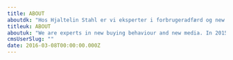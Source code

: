 ```yaml
---
title: ABOUT
aboutdk: "Hos Hjaltelin Stahl er vi eksperter i forbrugeradfærd og new media. I 2015 følger forbrugerne ikke en lineær købsadfærd, men gennemgår i stedet en semikaotisk købsproces, hvor de møder dit og dine konkurrenters brand i mange forskellige connection points. Online og offline.\n   \nSkarp og gennemtrængende kommunikation i paid, owned og earned media på tværs af disse connection points er essentielt for at vinde.\n\nSom kunde hos Hjaltelin Stahl får du derfor et dedikeret cross media team, ledet af en Client Service Director, en Creative Lead og en Project Manager, suppleret af de rette specialister fra dialog, social og digital.\n\nVi kan fungere som dit cross media bureau eller du kan vælge os som dit specialistbureau i én af vores nedenstående kompetencer."
titleuk: ABOUT
aboutuk: "We are experts in new buying behaviour and new media. In 2015 people do not go through linear buying processes but engage in semi-chaotic connections with yours and your competitors brands. Cut through communication in Paid, Owned and Earned media across these connection points is the key to winning. Therefore as a client in Hjaltelin Stahl you get a dedicated cross media Brand Team.\n\nIt's headed by a Client Service Director, Creative Lead and Project Manager, and supported by relevant specialists from planning, dialog, social and digital.\n\nYou can choose Hjaltelin Stahl as your cross media agency or as you specialist agency in one of our below competencies."
cmsUserSlug: ""
date: 2016-03-08T00:00:00.000Z
---
```


